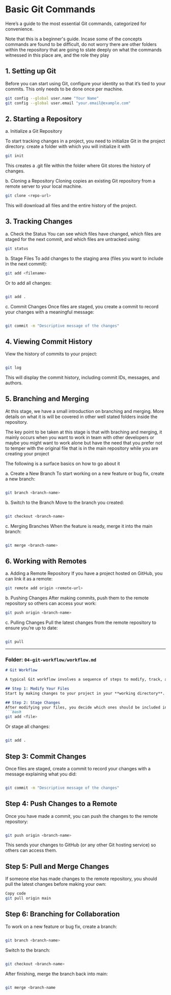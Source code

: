 # Basic Git Commands

Here’s a guide to the most essential Git commands, categorized for convenience.

Note that this is a beginner's guide. Incase some of the concepts commands are found to be difficult, do not worry there are other folders within the repository that are going to state deeply on what the commands witnessed in this place are, and the role they play 

## 1. Setting up Git

Before you can start using Git, configure your identity so that it’s tied to your commits. This only needs to be done once per machine.

```bash
git config --global user.name "Your Name"
git config --global user.email "your.email@example.com"

```

## 2. Starting a Repository

a. Initialize a Git Repository

To start tracking changes in a project, you need to initialize Git in the project directory.
create a folder with which you will initialize it with

```bash
git init

```

This creates a .git file within the folder where Git stores the history of changes.

b. Cloning a Repository
Cloning copies an existing Git repository from a remote server to your local machine.

```bash
git clone <repo-url>
```
This will download all files and the entire history of the project.


## 3. Tracking Changes

a. Check the Status
You can see which files have changed, which files are staged for the next commit, and which files are untracked using:

```bash 
git status

```

b. Stage Files
To add changes to the staging area (files you want to include in the next commit):

```bash
git add <filename>

```
Or to add all changes:

```bash

git add .

```

c. Commit Changes
Once files are staged, you create a commit to record your changes with a meaningful message:

```bash

git commit -m "Descriptive message of the changes"
```

## 4. Viewing Commit History
View the history of commits to your project:

```bash

git log

```

This will display the commit history, including commit IDs, messages, and authors.

## 5. Branching and Merging
At this stage, we have a small introduction on branching and merging. 
More details on what it is will be covered in other well stated folders inside the repository.

The key point to be taken at this stage is that with braching and merging, it mainly occurs when you  want to work in team with other developers or maybe you might want to work alone but have the need that you prefer not to temper with the original file that is in the main repository while you are creating your project 

The following is a surface basics on how to go about it 

a. Create a New Branch
To start working on a new feature or bug fix, create a new branch:

```bash

git branch <branch-name>

```
b. Switch to the Branch
Move to the branch you created:

```bash

git checkout <branch-name>

```
c. Merging Branches
When the feature is ready, merge it into the main branch:

```bash

git merge <branch-name>
```
## 6. Working with Remotes

a. Adding a Remote Repository
If you have a project hosted on GitHub, you can link it as a remote:

```bash
git remote add origin <remote-url>
```
b. Pushing Changes
After making commits, push them to the remote repository so others can access your work:

```bash
git push origin <branch-name>
```
c. Pulling Changes
Pull the latest changes from the remote repository to ensure you’re up to date:

```bash

git pull

```


---

### Folder: `04-git-workflow/workflow.md`

```markdown
# Git Workflow

A typical Git workflow involves a sequence of steps to modify, track, and collaborate on a project. Here’s a common development workflow using Git:

## Step 1: Modify Your Files
Start by making changes to your project in your **working directory**. These changes can involve editing existing files, adding new ones, or deleting old ones.

## Step 2: Stage Changes
After modifying your files, you decide which ones should be included in the next commit. Use the following command to add files to the **staging area**:
```bash
git add <file>
```

Or stage all changes:

```bash

git add .
```
## Step 3: Commit Changes
Once files are staged, create a commit to record your changes with a message explaining what you did:

```bash

git commit -m "Descriptive message of the changes"
```
## Step 4: Push Changes to a Remote
Once you have made a commit, you can push the changes to the remote repository:

```bash

git push origin <branch-name>
```
This sends your changes to GitHub (or any other Git hosting service) so others can access them.

## Step 5: Pull and Merge Changes
If someone else has made changes to the remote repository, you should pull the latest changes before making your own:

```bash
Copy code
git pull origin main
```

## Step 6: Branching for Collaboration
To work on a new feature or bug fix, create a branch:

```bash

git branch <branch-name>
```
Switch to the branch:

```bash

git checkout <branch-name>
```
After finishing, merge the branch back into main:

```bash

git merge <branch-name
```